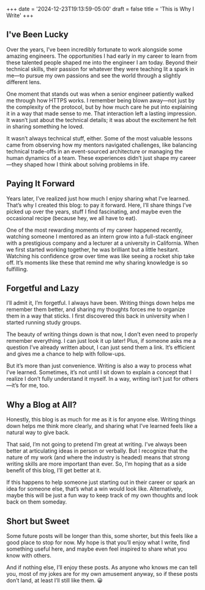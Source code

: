 +++ date = '2024-12-23T19:13:59-05:00'
draft = false
title = 'This is Why I Write'
+++

## I've Been Lucky

Over the years, I’ve been incredibly fortunate to work alongside some amazing engineers. The opportunities I had early in my career to learn from these talented people shaped me into the engineer I am today. Beyond their technical skills, their passion for whatever they were teaching lit a spark in me—to pursue my own passions and see the world through a slightly different lens.

One moment that stands out was when a senior engineer patiently walked me through how HTTPS works. I remember being blown away—not just by the complexity of the protocol, but by how much care he put into explaining it in a way that made sense to me. That interaction left a lasting impression. It wasn’t just about the technical details; it was about the excitement he felt in sharing something he loved.

It wasn’t always technical stuff, either. Some of the most valuable lessons came from observing how my mentors navigated challenges, like balancing technical trade-offs in an event-sourced architecture or managing the human dynamics of a team. These experiences didn’t just shape my career—they shaped how I think about solving problems in life.

## Paying It Forward

Years later, I’ve realized just how much I enjoy sharing what I’ve learned. That’s why I created this blog: to pay it forward. Here, I’ll share things I’ve picked up over the years, stuff I find fascinating, and maybe even the occasional recipe (because hey, we all have to eat).

One of the most rewarding moments of my career happened recently, watching someone I mentored as an intern grow into a full-stack engineer with a prestigious company and a lecturer at a university in California. When we first started working together, he was brilliant but a little hesitant. Watching his confidence grow over time was like seeing a rocket ship take off. It’s moments like these that remind me why sharing knowledge is so fulfilling.

## Forgetful and Lazy

I’ll admit it, I’m forgetful. I always have been. Writing things down helps me remember them better, and sharing my thoughts forces me to organize them in a way that sticks. I first discovered this back in university when I started running study groups.

The beauty of writing things down is that now, I don’t even need to properly remember everything. I can just look it up later! Plus, if someone asks me a question I’ve already written about, I can just send them a link. It’s efficient and gives me a chance to help with follow-ups.

But it’s more than just convenience. Writing is also a way to process what I’ve learned. Sometimes, it’s not until I sit down to explain a concept that I realize I don’t fully understand it myself. In a way, writing isn’t just for others—it’s for me, too.

## Why a Blog at All?

Honestly, this blog is as much for me as it is for anyone else. Writing things down helps me think more clearly, and sharing what I’ve learned feels like a natural way to give back.

That said, I’m not going to pretend I’m great at writing. I’ve always been better at articulating ideas in person or verbally. But I recognize that the nature of my work (and where the industry is headed) means that strong writing skills are more important than ever. So, I’m hoping that as a side benefit of this blog, I’ll get better at it.

If this happens to help someone just starting out in their career or spark an idea for someone else, that’s what a win would look like. Alternatively, maybe this will be just a fun way to keep track of my own thoughts and look back on them someday.

## Short but Sweet

Some future posts will be longer than this, some shorter, but this feels like a good place to stop for now. My hope is that you’ll enjoy what I write, find something useful here, and maybe even feel inspired to share what you know with others.

And if nothing else, I’ll enjoy these posts. As anyone who knows me can tell you, most of my jokes are for my own amusement anyway, so if these posts don’t land, at least I’ll still like them. 😀